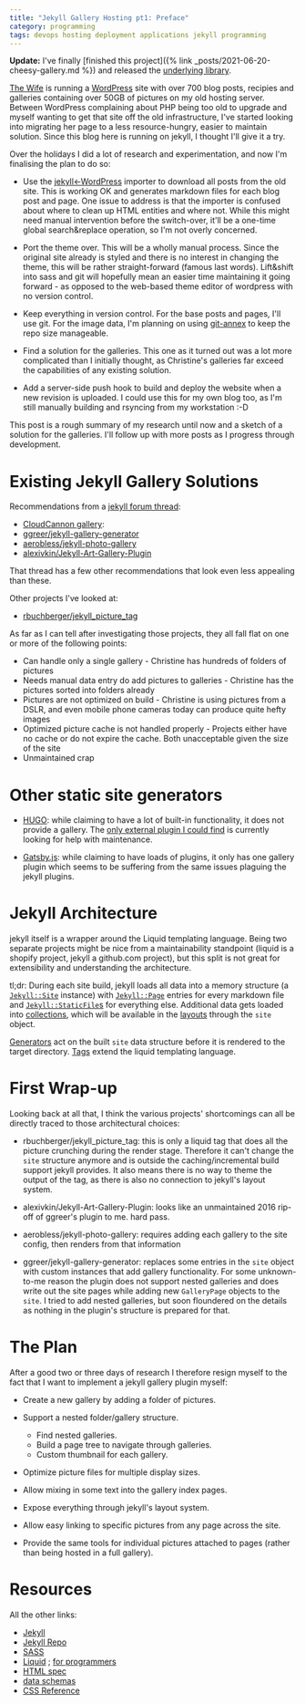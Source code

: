 ```yaml
---
title: "Jekyll Gallery Hosting pt1: Preface"
category: programming
tags: devops hosting deployment applications jekyll programming
---
```


**Update:** I've finally [finished this project]({% link _posts/2021-06-20-cheesy-gallery.md %}) and released the [underlying library](https://github.com/DavidS/cheesy-gallery).

[The Wife](http://www.cheesy.at) is running a [WordPress](https://en-gb.wordpress.org/) site with over 700 blog posts, recipies and galleries containing over 50GB of pictures on my old hosting server. Between WordPress complaining about PHP being too old to upgrade and myself wanting to get that site off the old infrastructure, I've started looking into migrating her page to a less resource-hungry, easier to maintain solution. Since this blog here is running on jekyll, I thought I'll give it a try.

Over the holidays I did a lot of research and experimentation, and now I'm finalising the plan to do so:

* Use the [jekyll<-WordPress](http://import.jekyllrb.com/docs/wordpress/) importer to download all posts from the old site. This is working OK and generates markdown files for each blog post and page. One issue to address is that the importer is confused about where to clean up HTML entities and where not. While this might need manual intervention before the switch-over, it'll be a one-time global search&replace operation, so I'm not overly concerned.

* Port the theme over. This will be a wholly manual process. Since the original site already is styled and there is no interest in changing the theme, this will be rather straight-forward (famous last words). Lift&shift into sass and git will hopefully mean an easier time maintaining it going forward - as opposed to the web-based theme editor of wordpress with no version control.

* Keep everything in version control. For the base posts and pages, I'll use git. For the image data, I'm planning on using [git-annex](https://git-annex.branchable.com/) to keep the repo size manageable.

* Find a solution for the galleries. This one as it turned out was a lot more complicated than I initially thought, as Christine's galleries far exceed the capabilities of any existing solution.

* Add a server-side push hook to build and deploy the website when a new revision is uploaded. I could use this for my own blog too, as I'm still manually building and rsyncing from my workstation :-D

This post is a rough summary of my research until now and a sketch of a solution for the galleries. I'll follow up with more posts as I progress through development.

# Existing Jekyll Gallery Solutions

Recommendations from a [jekyll forum thread](https://talk.jekyllrb.com/t/jekyll-photo-gallery/1499):
* [CloudCannon gallery](https://learn.cloudcannon.com/jekyll/photo-gallery/):
* [ggreer/jekyll-gallery-generator](https://github.com/ggreer/jekyll-gallery-generator)
* [aerobless/jekyll-photo-gallery](https://github.com/aerobless/jekyll-photo-gallery)
* [alexivkin/Jekyll-Art-Gallery-Plugin](https://github.com/alexivkin/Jekyll-Art-Gallery-Plugin)

That thread has a few other recommendations that look even less appealing than these.

Other projects I've looked at:
* [rbuchberger/jekyll_picture_tag](https://github.com/rbuchberger/jekyll_picture_tag)

As far as I can tell after investigating those projects, they all fall flat on one or more of the following points:

* Can handle only a single gallery - Christine has hundreds of folders of pictures
* Needs manual data entry do add pictures to galleries - Christine has the pictures sorted into folders already
* Pictures are not optimized on build - Christine is using pictures from a DSLR, and even mobile phone cameras today can produce quite hefty images
* Optimized picture cache is not handled properly - Projects either have no cache or do not expire the cache. Both unacceptable given the size of the site
* Unmaintained crap

# Other static site generators

* [HUGO](https://gohugo.io): while claiming to have a lot of built-in functionality, it does not provide a gallery. The [only external plugin I could find](https://github.com/liwenyip/hugo-easy-gallery) is currently looking for help with maintenance.

* [Gatsby.js](https://www.gatsbyjs.org/): while claiming to have loads of plugins, it only has one gallery plugin which seems to be suffering from the same issues plaguing the jekyll plugins.

# Jekyll Architecture

jekyll itself is a wrapper around the Liquid templating language. Being two separate projects might be nice from a maintainability standpoint (liquid is a shopify project, jekyll a github.com project), but this split is not great for extensibility and understanding the architecture.

tl;dr: During each site build, jekyll loads all data into a memory structure (a [`Jekyll::Site`](https://github.com/jekyll/jekyll/blob/master/lib/jekyll/site.rb) instance) with [`Jekyll::Page`](https://github.com/jekyll/jekyll/blob/master/lib/jekyll/page.rb) entries for every markdown file and [`Jekyll::StaticFile`s](https://github.com/jekyll/jekyll/blob/master/lib/jekyll/static_file.rb) for everything else. Additional data gets loaded into [collections](https://jekyllrb.com/docs/collections/), which will be available in the [layouts](https://jekyllrb.com/docs/structure/) through the `site` object.

[Generators](https://jekyllrb.com/docs/plugins/generators/) act on the built `site` data structure before it is rendered to the target directory. [Tags](https://jekyllrb.com/docs/plugins/tags/) extend the liquid templating language.

# First Wrap-up

Looking back at all that, I think the various projects' shortcomings can all be directly traced to those architectural choices:

* rbuchberger/jekyll_picture_tag: this is only a liquid tag that does all the picture crunching during the render stage. Therefore it can't change the `site` structure anymore and is outside the caching/incremental build support jekyll provides. It also means there is no way to theme the output of the tag, as there is also no connection to jekyll's layout system.

* alexivkin/Jekyll-Art-Gallery-Plugin: looks like an unmaintained 2016 rip-off of ggreer's plugin to me. hard pass.

* aerobless/jekyll-photo-gallery: requires adding each gallery to the site config, then renders from that information

* ggreer/jekyll-gallery-generator: replaces some entries in the `site` object with custom instances that add gallery functionality. For some unknown-to-me reason the plugin does not support nested galleries and does write out the site pages while adding new `GalleryPage` objects to the `site`. I tried to add nested galleries, but soon floundered on the details as nothing in the plugin's structure is prepared for that.

# The Plan

After a good two or three days of research I therefore resign myself to the fact that I want to implement a jekyll gallery plugin myself:

* Create a new gallery by adding a folder of pictures.

* Support a nested folder/gallery structure.
  * Find nested galleries.
  * Build a page tree to navigate through galleries.
  * Custom thumbnail for each gallery.

* Optimize picture files for multiple display sizes.

* Allow mixing in some text into the gallery index pages.

* Expose everything through jekyll's layout system.

* Allow easy linking to specific pictures from any page across the site.

* Provide the same tools for individual pictures attached to pages (rather than being hosted in a full gallery).

# Resources

All the other links:

* [Jekyll](https://jekyllrb.com/)
* [Jekyll Repo](https://github.com/jekyll/jekyll)
* [SASS](https://sass-lang.com/guide)
* [Liquid](https://shopify.github.io/liquid/) ; [for programmers](https://github.com/Shopify/liquid/wiki/Liquid-for-Programmers)
* [HTML spec](https://html.spec.whatwg.org/multipage/)
* [data schemas](http://schema.org/)
* [CSS Reference](https://www.w3schools.com/css/default.asp)
